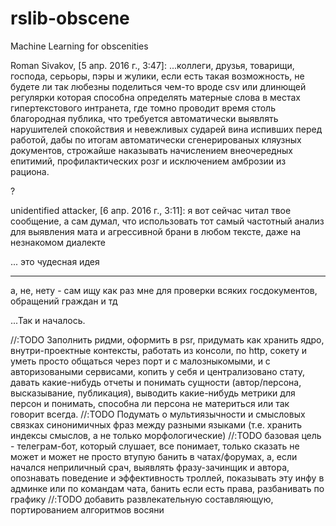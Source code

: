 # rslib-obscene
Machine Learning for obscenities

Roman Sivakov, [5 апр. 2016 г., 3:47]: 
...коллеги, друзья, товарищи, господа, серьоры, пэры и жулики, если есть такая возможность, не будете ли так любезны поделиться чем-то вроде csv или длинющей регулярки которая способна определять матерные слова в местах гипертекстового интранета, где томно проводит время столь благородная публика, что требуется автоматически выявлять нарушителей спокойствия и невежливых сударей вина испивших перед работой, дабы по итогам автоматически сгенерированых кляузных документов, строжайше наказывать начислением внеочередных епитимий, профилактических розг и исключением амброзии из рациона.

?

unidentified attacker, [6 апр. 2016 г., 3:11]: 
я вот сейчас читал твое сообщение, а сам думал, что использовать тот самый частотный анализ для выявления мата и агрессивной брани в любом тексте, даже на незнакомом диалекте

... это чудесная идея

**** ****
а, не, нету - сам ищу как раз
мне для проверки всяких госдокументов, обращений граждан и тд



...Так и началось.


//:TODO Заполнить ридми, оформить в psr, придумать как хранить ядро, внутри-проектные контексты, работать из консоли, по http, сокету и уметь просто общаться через порт и с малозныкомыми, и с авторизоваными сервисами, копить у себя и централизовано стату, давать какие-нибудь отчеты и понимать сущности (автор/персона, высказывание, публикация), выводить какие-нибудь метрики для персон и понимать, способна ли персона не материться или так говорит всегда.
//:TODO Подумать о мультиязычности и смысловых связках синонимичных фраз между разными языками (т.е. хранить индексы смыслов, а не только морфологические)
//:TODO базовая цель - телеграм-бот, который слушает, все понимает, только сказать не может и может не просто втупую банить в чатах/форумах, а, если начался неприличный срач, выявлять фразу-зачинщик и автора, опознавать поведение и эффективность троллей, показывать эту инфу в админке или по командам чата, банить если есть права, разбанивать по графику
//:TODO добавить развлекательную составляющую, портированием алгоритмов восяни

